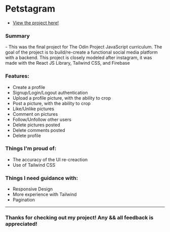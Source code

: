 # Petstagram 

- <a href="https://kfig21.github.io/instagram_clone/" target="_blank" rel="noopener noreferrer">View the project here!</a>

<h3>Summary</h3>
- This was the final project for The Odin Project JavaScript curriculum. The goal of the project is to build/re-create a functional social media platform with a backend. This project is closely modeled after instagram, it was made with the React JS Library, Tailwind CSS, and Firebase

 <h3>Features:</h3>
 <ul>
  <li>Create a profile</li>
  <li>Signup/Login/Logout authentication</li>
  <li>Upload a profile picture, with the ability to crop</li>
  <li>Post a picture, with the ability to crop</li>
  <li>Like/Unlike pictures</li>
  <li>Comment on pictures</li>
  <li>Follow/Unfollow other users</li>
  <li>Delete pictures posted</li>
  <li>Delete comments posted</li>
  <li>Delete profile</li>
 </ul>

<h3> Things I'm proud of: </h3>

<ul>
 <li>The accuracy of the UI re-creaction</li>
 <li>Use of Tailwind CSS</li>
</ul>

<h3> Things I need guidance with: </h3>

- Responsive Design
- More experience with Tailwind
- Pagination

-----------------------------

<h3>Thanks for checking out my project! Any && all feedback is appreciated!</h3>
